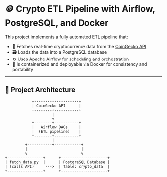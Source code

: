 # 🪙 Crypto ETL Pipeline with Airflow, PostgreSQL, and Docker

This project implements a fully automated ETL pipeline that:
- 📡 Fetches real-time cryptocurrency data from the [CoinGecko API](https://www.coingecko.com/en/api)
- 🗃 Loads the data into a PostgreSQL database
- ⚙️ Uses Apache Airflow for scheduling and orchestration
- 🐳 Is containerized and deployable via Docker for consistency and portability

---

## 📌 Project Architecture

```text
            +--------------------+
            | CoinGecko API      |
            +--------+-----------+
                     |
                     v
            +--------+-----------+
            |   Airflow DAGs     |
            |  (ETL pipeline)    |
            +--------+-----------+
                     |
         +-----------+------------+
         |                        |
         v                        v
+----------------+      +---------------------+
| fetch_data.py  |      | PostgreSQL Database |
| (calls API)     --->  | Table: crypto_data  |
+----------------+      +---------------------+
